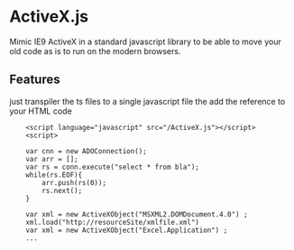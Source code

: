# ActiveX.js
Mimic IE9 ActiveX in a standard javascript library to be able to move your old code as is to run on the modern browsers.
## Features
just transpiler the ts files to a single javascript file the add the reference to your HTML code
```
    <script language="javascript" src="/ActiveX.js"></script>
    <script>
    
    var cnn = new ADOConnection();
    var arr = [];
    var rs = conn.execute("select * from bla");
    while(rs.EOF){
        arr.push(rs(0));
        rs.next();
    }
   
    var xml = new ActiveXObject("MSXML2.DOMDocument.4.0") ;
    xml.load("http://resourceSite/xmlfile.xml")
    var xml = new ActiveXObject("Excel.Application") ;
    ...
```


